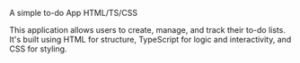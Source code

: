 A simple to-do App HTML/TS/CSS

This application allows users to create, manage, and track their to-do lists. It's built using HTML for structure, TypeScript for logic and interactivity, and CSS for styling.